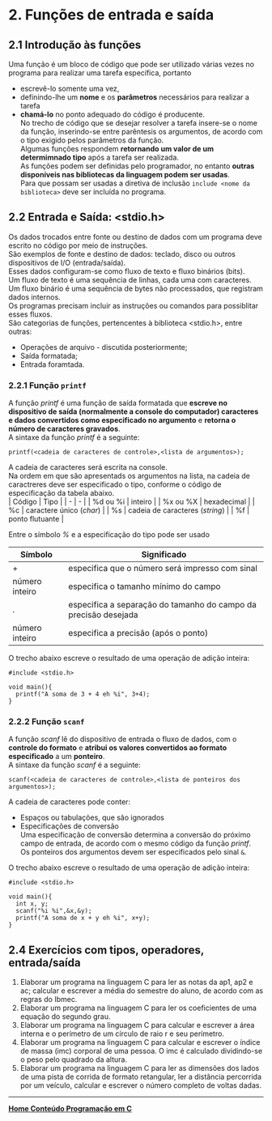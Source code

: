 # 2. Funções de entrada e saída 

## 2.1 Introdução às funções
Uma função é um bloco de código que pode ser utilizado várias vezes no programa para realizar uma tarefa específica, portanto  
- escrevê-lo somente uma vez, 
- definindo-lhe um **nome** e os **parâmetros** necessários para realizar a tarefa  
- **chamá-lo** no ponto adequado do código é producente.  
No trecho de código que se desejar resolver a tarefa insere-se o nome da função, inserindo-se entre parêntesis os argumentos, de acordo com o tipo exigido pelos parâmetros da função.  
Algumas funções respondem **retornando um valor de um determimnado tipo** após a tarefa ser realizada.   
As funções podem ser definidas pelo programador, no entanto **outras disponíveis nas bibliotecas da linguagem podem ser usadas**.  
Para que possam ser usadas a diretiva de inclusão `include <nome da biblioteca>` deve ser incluída no programa.

## 2.2 Entrada e Saída: <stdio.h>
Os dados trocados entre fonte ou destino de dados com um programa deve escrito no código por meio de instruções.  
São exemplos de fonte e destino de dados: teclado, disco ou outros dispositivos de I/O (entrada/saída).  
Esses dados configuram-se como fluxo de texto e fluxo binários (bits).  
Um fluxo de texto é uma sequência de linhas, cada uma com caracteres.  
Um fluxo binário é uma sequência de bytes não processados, que registram dados internos.   
Os programas precisam incluir as instruções ou comandos para possiblitar esses fluxos.  
São categorias de funções, pertencentes à biblioteca <stdio.h>, entre outras:
- Operações de arquivo - discutida posteriormente;
- Saída formatada;
- Entrada foramtada.

### 2.2.1 Função `printf` 
A função *printf* é uma função de saída formatada que **escreve no dispositivo de saída (normalmente a console do computador)
caracteres e dados convertidos como especificado no argumento** e **retorna o número de caracteres gravados**.   
A sintaxe da função *printf* é a seguinte:
```
printf(<cadeia de caracteres de controle>,<lista de argumentos>);
```  
A cadeia de caracteres será escrita na console.  
Na ordem em que são apresentads os argumentos na lista, na cadeia de caractreres deve ser especificado o tipo, conforme o código de especificação da tabela abaixo.  
| Código | Tipo |
| - | - |
| %d ou %i | inteiro |
| %x ou %X | hexadecimal |
| %c | caractere único (*char*) |
| %s | cadeia de caracteres (*string*) |
| %f | ponto flutuante |

Entre o símbolo *%* e a especificação do tipo pode ser usado  

| Símbolo | Significado |
| - | - |
| + | especifica que o número será impresso com sinal |
| número inteiro | especifica o tamanho mínimo do campo |
| . | especifica a separação do tamanho do campo da precisão desejada |
| número inteiro | especifica a precisão (após o ponto) |

O trecho abaixo escreve o resultado de uma operação de adição inteira:
```
#include <stdio.h>

void main(){
  printf("A soma de 3 + 4 eh %i", 3+4);
}
```

### 2.2.2 Função `scanf` 
A função *scanf* lê do dispositivo de entrada o fluxo de dados, com o **controle do formato** e **atribui os valores convertidos ao formato especificado** a um **ponteiro**.  
A sintaxe da função *scanf* é a seguinte:
```
scanf(<cadeia de caracteres de controle>,<lista de ponteiros dos argumentos>);
```  
A cadeia de caracteres pode conter:
- Espaços ou tabulações, que são ignorados
- Especificações de conversão  
Uma especificação de conversão determina a conversão do próximo campo de entrada, de acordo com o mesmo código da função *printf*.  
Os ponteiros dos argumentos devem ser especificados pelo sinal `&`.

O trecho abaixo escreve o resultado de uma operação de adição inteira:
```
#include <stdio.h>

void main(){
  int x, y;
  scanf("%i %i",&x,&y);
  printf("A soma de x + y eh %i", x+y);
}
```

## 2.4 Exercícios com tipos, operadores, entrada/saída  
1. Elaborar um programa na linguagem C para ler as notas da ap1, ap2 e ac; calcular e escrever a média do semestre do aluno, de acordo com as regras do Ibmec. 
2. Elaborar um programa na linguagem C para ler os coeficientes de uma equação do segundo grau.
3. Elaborar um programa na linguagem C para calcular e escrever a área interna e o perímetro de um círculo de raio r e seu perímetro.
5. Elaborar um programa na linguagem C para calcular e escrever o índice de massa (imc) corporal de uma pessoa. O imc é calculado dividindo-se o peso pelo quadrado da altura.
6. Elaborar um programa na linguagem C para ler as dimensões dos lados de uma pista de corrida de formato retangular, ler a distância percorrida por um veículo, calcular e escrever o número completo de voltas dadas.

___
**[Home Conteúdo Programação em C](https://github.com/claytonjasilva/claytonjasilva.github.io/blob/main/progC_aulas.md)**   
